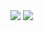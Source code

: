 


<div style="align: center">
<img src="https://user-images.githubusercontent.com/50012514/117455910-3a111100-af7a-11eb-948c-a7888bab66e6.gif"/>
  <img src="https://user-images.githubusercontent.com/50012514/117455910-3a111100-af7a-11eb-948c-a7888bab66e6.gif"/>
</div>


<!--
**WatermelonXIGUAGUA/WatermelonXIGUAGUA** is a ✨ _special_ ✨ repository because its `README.md` (this file) appears on your GitHub profile.

Here are some ideas to get you started:

- 🔭 I’m currently working on ...
- 🌱 I’m currently learning ...
- 👯 I’m looking to collaborate on ...
- 🤔 I’m looking for help with ...
- 💬 Ask me about ...
- 📫 How to reach me: ...
- 😄 Pronouns: ...
- ⚡ Fun fact: ...
-->
